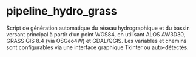 # pipeline_hydro_grass
Script de génération automatique du réseau hydrographique et du bassin versant principal à partir d’un point WGS84, en utilisant ALOS AW3D30, GRASS GIS 8.4 (via OSGeo4W) et GDAL/QGIS. Les variables et chemins sont configurables via une interface graphique Tkinter ou auto-détectés.
